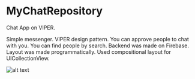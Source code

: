 # MyChatRepository
Chat App on VIPER.

Simple messenger. VIPER design pattern. You can approve people to chat with you. You can find people by search. Backend was made on Firebase. Layout was made programmatically. Used compositional layout for UICollectionView.

![alt text](https://i.gyazo.com/a896cb897a8b379ac9c24050690f55c0.png)
